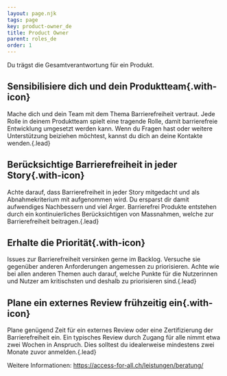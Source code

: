 ```yaml
---
layout: page.njk
tags: page
key: product-owner_de
title: Product Owner
parent: roles_de
order: 1
---
```


Du trägst die Gesamtverantwortung für ein Produkt.

## <sbb-icon name="circle-tick-medium"></sbb-icon> Sensibilisiere dich und dein Produktteam{.with-icon}
Mache dich und dein Team mit dem Thema Barrierefreiheit vertraut. Jede Rolle in deinem Produktteam spielt eine tragende Rolle, damit barrierefreie Entwicklung umgesetzt werden kann. Wenn du Fragen hast oder weitere Unterstützung beiziehen möchtest, kannst du dich an deine <sbb-link variant="inline" type="button" href="/{{page.lang}}/accessibility/introduction/contact/">Kontakte</sbb-link> wenden.{.lead}

## <sbb-icon name="circle-tick-medium"></sbb-icon> Berücksichtige Barrierefreiheit in jeder Story{.with-icon}
Achte darauf, dass Barrierefreiheit in jeder Story mitgedacht und als Abnahmekriterium mit aufgenommen wird. Du ersparst dir damit aufwendiges Nachbessern und viel Ärger. Barrierefrei Produkte entstehen durch ein kontinuierliches Berücksichtigen von Massnahmen, welche zur Barrierefreiheit beitragen.{.lead}

## <sbb-icon name="circle-tick-medium"></sbb-icon> Erhalte die Priorität{.with-icon}
Issues zur Barrierefreiheit versinken gerne im Backlog. Versuche sie gegenüber anderen Anforderungen angemessen zu priorisieren. Achte wie bei allen anderen Themen auch darauf, welche Punkte für die Nutzerinnen und Nutzer am kritischsten und deshalb zu priorisieren sind.{.lead}

## <sbb-icon name="circle-tick-medium"></sbb-icon> Plane ein externes Review frühzeitig ein{.with-icon}
Plane genügend Zeit für ein externes Review oder eine <sbb-link variant="inline" type="button" href="/{{page.lang}}/accessibility/introduction/further-information/">Zertifizierung</sbb-link> der Barrierefreiheit ein. Ein typisches Review durch Zugang für alle nimmt etwa zwei Wochen in Anspruch. Dies solltest du idealerweise mindestens zwei Monate zuvor anmelden.{.lead}

Weitere Informationen: <sbb-link variant="inline" type="button" target="_blank" href="https://access-for-all.ch/leistungen/beratung/">https://access-for-all.ch/leistungen/beratung/</sbb-link>
